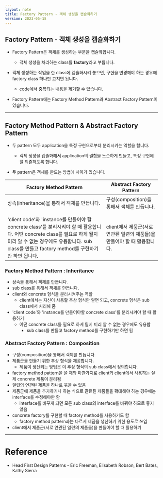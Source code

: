 ```yaml
---
layout: note
title: Factory Pattern - 객체 생성을 캡슐화하기
version: 2023-05-18
---
```





## Factory Pattern - 객체 생성을 캡슐화하기

- Factory Pattern은 객체를 생성하는 부분을 캡슐화합니다.
    - 객체 생성을 처리하는 class를 **factory**라고 부릅니다.

- 객체 생성하는 작업을 한 class에 캡슐화시켜 놓으면, 구현을 변경해야 하는 경우에 factory class 하나만 고치면 됩니다.
    - code에서 중복되는 내용을 제거할 수 있습니다.

- Factory Pattern에는 Factory Method Pattern과 Abstract Factory Pattern이 있습니다.




---




## Factory Method Pattern & Abstract Factory Pattern

- 두 pattern 모두 application을 특정 구현으로부터 분리시키는 역할을 합니다.
    - 객체 생성을 캡슐화해서 application의 결합을 느슨하게 만들고, 특정 구현에 덜 의존하도록 합니다.

- 두 pattern은 객체를 만드는 방법에 차이가 있습니다.


| Factory Method Pattern | Abstract Factory Pattern |
| - | - |
| 상속(inheritance)을 통해서 객체를 만듭니다. | 구성(composition)을 통해서 객체를 만듭니다. |
|  |  |
|  |  |
| 'client code'와 'instance를 만들어야 할 concrete class'를 분리시켜야 할 때 활용합니다. 어떤 concrete class를 필요로 하게 될지 미리 알 수 없는 경우에도 유용합니다. sub class를 만들고 factory method를 구현하기만 하면 됩니다. | client에서 제품군(서로 연관된 일련의 제품들)을 만들어야 할 때 활용합니다. |


### Factory Method Pattern : Inheritance

- 상속을 통해서 객체를 만듭니다.
- sub class를 통해서 객체를 만듭니다.
- client와 concrete 형식을 분리시켜주는 역할
    - client에서는 자신이 사용할 추상 형식만 알면 되고, concrete 형식은 sub class에서 처리해 줌
- 'client code'와 'instance를 만들어야할 concrete class'를 분리시켜야 할 때 활용하기
    - 어떤 concrete class를 필요로 하게 될지 미리 알 수 없는 경우에도 유용함
        - sub class를 만들고 factory method를 구현하기만 하면 됨


### Abstract Factory Pattern : Composition

- 구성(composition)을 통해서 객체를 만듭니다.
- 제품군을 만들기 위한 추상 형식을 제공합니다.
    - 제품이 생산되는 방법은 이 추상 형식의 sub class에서 정의합니다.
- factory method pattern을 쓸 때와 마찬가지로 client와 client에서 사용하는 실제 concrete 제품이 분리됨
- 일련의 연관된 제품을 하나로 묶을 수 있음
- 제품군에 제품을 추가하거나 하는 식으로 관련된 제품들을 확대해야 하는 경우에는 interface를 수정해야만 함
    - interface를 바꾸게 되면 모든 sub class의 interface를 바꿔야 하므로 좋지 않음
- concrete factory를 구현할 때 factory method를 사용하기도 함
    - factory method pattern과는 다르게 제품을 생산하기 위한 용도로 쓰임
- client에서 제품군(서로 연관된 일련의 제품들)을 만들어야 할 때 활용하기




---




# Reference

- Head First Design Patterns - Eric Freeman, Elisabeth Robson, Bert Bates, Kathy Sierra
